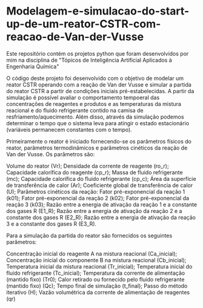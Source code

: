 # Modelagem-e-simulacao-do-start-up-de-um-reator-CSTR-com-reacao-de-Van-der-Vusse
Este repositório contém os projetos python que foram desenvolvidos por mim na disciplina de "Tópicos de Inteligência Artificial Aplicados à Engenharia Química"

O código deste projeto foi desenvolvido com o objetivo de modelar um reator CSTR operando com a reação de Van der Vusse e simular a partida do reator CSTR a partir
de condições iniciais pré-estabelecidas. A partir da simulação é possível avaliar o comportamento tempoeral das concentrações de reagentes e produtos e as temperaturas
da mistura reacional e do fluido refrigerante contido na camisa de resfriamento/aquecimento. Além disso, através da simulação podemos determinar o tempo que o sistema 
leva para atingir o estado estacionário (variáveis permanecem constantes com o tempo).

Primeiramente o reator é iniciado fornecendo-se os parâmetros físicos do reator, parâmetros termodinâmicos e parâmetros cinéticos da reação de Van der Vusse.
Os parâmetros são:

Volume do reator (Vr);
Densidade da corrente de reagente (ro_r);
Capacidade calorífica do reagente (cp_r);
Massa de fluido refrigerante (mc);
Capacidade calorífica do fluido refrigerante (cp_c);
Área da superfície de transferência de calor (Ar);
Coeficiente global de transferência de calor (U);
Parâmetros cinéticos da reação:
Fator pré-exponencial da reação 1 (k01);
Fator pré-exponencial da reação 2 (k02);
Fator pré-exponencial da reação 3 (k03);
Razão entre a energia de ativação da reação 1 e a constante dos gases R (E1_R);
Razão entre a energia de ativação da reação 2 e a constante dos gases R (E2_R);
Razão entre a energia de ativação da reação 3 e a constante dos gases R (E3_R).

Para a simulação da partida do reator são fornecidos os seguintes parâmetros:

Concentração inicial do reagente A na mistura reacional (Ca_inicial);
Concentração inicial do componente B na mistura reacional (Cb_inicial);
Temperatura inicial da mistura reacional (Tr_inicial);
Temperatura inicial do fluido refrigerante (Tc_inicial);
Temperatura da corrente de alimentação (mantido fixo) (Tr0);
Calor retirado ou fornecido pelo fluido refrigerante (mantido fixo) (Qc);
Tempo final de simulação (t_final);
Passo do método iterativo (H);
Vazão volumétrica da corrente de alimentação de reagentes (qr)

